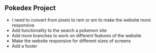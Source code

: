## Pokedex Project

- I need to convert from pixels to rem or em to make the website more responsive
- Add functionality to the search a pokemon site
- Add more branches to work on different features of the website
- Make the website responsive for different sizes of screens
- Add a footer